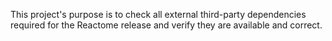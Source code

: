 This project's purpose is to check all external third-party dependencies required for the Reactome release and verify they are available and correct.